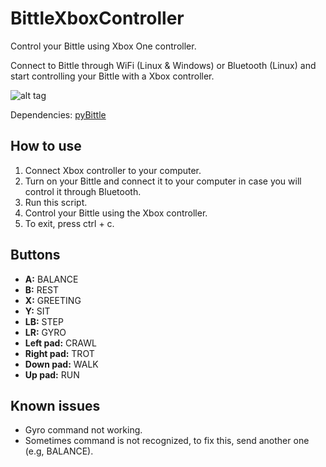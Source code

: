 # BittleXboxController
Control your Bittle using Xbox One controller.

Connect to Bittle through WiFi (Linux & Windows) or Bluetooth (Linux) and start controlling your Bittle with a Xbox controller.

![alt tag](/readme_images/gif1.gif)

Dependencies: [pyBittle](https://github.com/EnriqueMoran/pyBittle)


## How to use
1. Connect Xbox controller to your computer.
2. Turn on your Bittle and connect it to your computer in case you will control it through Bluetooth.
3. Run this script.
4. Control your Bittle using the Xbox controller.
5. To exit, press ctrl + c.


## Buttons
* **A:** BALANCE
* **B:** REST
* **X:** GREETING
* **Y:** SIT
* **LB:** STEP
* **LR:** GYRO
* **Left pad:** CRAWL
* **Right pad:** TROT
* **Down pad:** WALK
* **Up pad:** RUN


## Known issues
* Gyro command not working.
* Sometimes command is not recognized, to fix this, send another one (e.g, BALANCE).